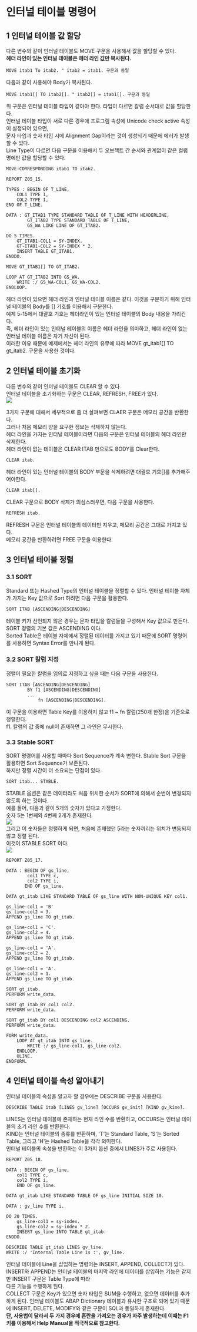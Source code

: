 # 인터널 테이블 명령어
## 1 인터널 테이블 값 할당
다른 변수와 같이 인터널 테이블도 MOVE 구문을 사용해서 값을 할당할 수 있다.<br>
**헤더 라인이 있는 인터널 테이블은 헤더 라인 값만 복사된다.**
```abap
MOVE itab1 To itab2. " itab2 = itab1. 구문과 동일
```

다음과 같이 사용해야 Body가 복사된다.
```abap
MOVE itab1[] TO itab2[]. " itab2[] = itab1[]. 구문과 동일
```

위 구문은 인터널 테이블 타입이 같아야 한다. 타입이 다르면 칼럼 순서대로 값을 할당한다. <br>
인터널 테이블 타입이 서로 다른 경우에 프로그램 속성에 Unicode check active 속성이 설정되어 있으면, <br>
문자 타입과 숫자 타입 시에 Alignment Gap이라는 것이 생성되기 때문에 에러가 발생할 수 있다. <br>
Line Type이 다르면 다음 구문을 이용해서 두 오브젝트 간 순서와 관계없이 같은 컬럼 명에만 값을 할당할 수 있다.
```abap
MOVE-CORRESPONDING itab1 TO itab2.
```

```ABAP
REPORT Z05_15.

TYPES : BEGIN OF T_LINE,
    COL1 TYPE I,
    COL2 TYPE I,
END OF T_LINE.

DATA : GT_ITAB1 TYPE STANDARD TABLE OF T_LINE WITH HEADERLINE,
        GT_ITAB2 TYPE STANDARD TABLE OF T_LINE,
        GS_WA LIKE LINE OF GT_ITAB2.

DO 5 TIMES.
    GT_ITAB1-COL1 = SY-INDEX.
    GT-ITAB1-COL2 = SY-INDEX * 2.
    INSERT TABLE GT_ITAB1.
ENDDO.

MOVE GT_ITAB1[] TO GT_ITAB2.

LOOP AT GT_ITAB2 INTO GS_WA.
    WRITE :/ GS_WA-COL1, GS_WA-COL2.
ENDLOOP.    
```

헤더 라인이 있으면 헤더 라인과 인터널 테이블 이름은 같다. 이것을 구분하기 위해 인터널 테이블의 Body를 [] 기호를 이용해서 구분한다. <br>
예제 5-15에서 대괄호 기호는 헤더라인이 있는 인터널 테이블의 Body 내용을 가리킨다. <br>
즉, 헤더 라인이 있는 인터널 테이블의 이름은 헤더 라인을 의미하고, 헤더 라인이 없는 인터널 테이블 이름은 자기 자신이 된다. <br>
이러한 이유 때문에 예제에서는 헤더 라인의 유무에 따라 MOVE gt_itab1[] TO gt_itab2. 구문을 사용한 것이다.

## 2 인터널 테이블 초기화
다른 변수와 같이 인터널 테이블도 CLEAR 할 수 있다. <BR>
인터널 테이블을 초기화하는 구문은 CLEAR, REFRESH, FREE가 있다. <BR>
![](../img/3-17.png) <BR>

3가지 구문에 대해서 세부적으로 좀 더 살펴보면 CLAER 구문은 메모리 공간을 반환한다. <BR>
그러나 처음 메모리 양을 요구한 정보는 삭제하지 않는다. <BR>
헤더 라인을 가지는 인터널 테이블이라면 다음의 구문은 인터널 테이블의 헤더 라인만 삭제한다. <BR>
헤더 라인이 없는 테이블은 CLEAR ITAB 만으로도 BODY를 Clear한다.
```ABAP
CLEAR itab.
```
헤더 라인이 있는 인터널 테이블의 BODY 부문을 삭제하려면 대괄호 기호[]를 추가해주어야한다.
```ABAP
CLEAR itab[].
```
CLEAR 구문으로 BODY 삭제가 의심스러우면, 다음 구문을 사용한다.
```ABAP
REFRESH itab.
```

REFRESH 구문은 인터널 테이블의 데이터만 지우고, 메모리 공간은 그대로 가지고 있다. <BR>
메모리 공간을 반환하려면 FREE 구문을 이용한다.

## 3 인터널 테이블 정렬
### 3.1 SORT
Standard 또는 Hashed Type의 인터널 테이블을 정렬할 수 있다. 인터널 테이블 자체가 가지는 Key 값으로 Sort 하려면 다음 구문을 활용한다.
```abap
SORT ITAB [ASCENDING|DESCENDING]
```
테이블 키가 선언되지 않은 경우는 문자 타입을 칼럼들을 구성해서 Key 값으로 만든다. <br>
SORT 정렬의 기본 값은 ASCENDING 이다. <BR>
Sorted Table은 테이블 자체에서 정렬된 데이터를 가지고 있기 때문에 SORT 명령어를 사용하면 Syntax Error를 만나게 된다.

### 3.2 SORT 칼럼 지정
정렬이 필요한 칼럼을 임의로 지정하고 싶을 때는 다음 구문을 사용한다.
```abap
SORT ITAB [ASCENDING|DESCENDING]
        BY f1 [ASCENDING|DESCENDING]
        ...
            fn [ASCENDING|DESCENDING].
```
이 구문을 이용하면 Table Key를 이용하지 않고 f1 ~ fn 칼럼(250개 한정)을 기준으로 정렬한다. <br>
f1. 칼럼의 값 중에 null이 존재하면 그 라인은 무시한다.

### 3.3 Stable SORT
SORT 명령어를 사용할 때마다 Sort Sequence가 계속 변한다. Stable Sort 구문을 활용하면 Sort Sequence가 보존된다. <br>
하지만 정렬 시간이 더 소요되는 단점이 있다.
```abap
SORT itab... STABLE.
```
STABLE 옵션은 같은 데이터라도 처음 위치한 순서가 SORT에 의해서 순번이 변경되지 않도록 하는 것이다. <BR>
예를 들어, 다음과 같이 5개의 숫자가 있다고 가정한다. <BR>
숫자 5는 1번째와 4번째 2개가 존재한다.<br>
![](img/../../img/4-1.png) <br>
그리고 이 숫자들은 정렬하게 되면, 처음에 존재했던 5라는 숫자끼리는 위치가 변동되지 않고 정렬 된다. <br>
이것이 STABLE SORT 이다. <br>
![](../img/4-2.png)
```abap
REPORT Z05_17.

DATA : BEGIN OF gs_line,
        col1 TYPE c,
        col2 TYPE i,
       END OF gs_line.

DATA gt_itab LIKE STANDARD TABLE OF gs_line WITH NON-UNIQUE KEY col1.

gs_line-col1 = 'B'
gs_line-col2 = 3.
APPEND gs_line TO gt_itab.

gs_line-col1 = 'C'.
gs_line-col2 = 4.
APPEND gs_line TO gt_itab.

gs_line-col1 = 'A'.
gs_line-col2 = 2.
APPEND gs_line TO gt_itab.

gs_line-col1 = 'A'.
gs_line-col2 = 1.
APPEND gs_line TO gt_itab.

SORT gt_itab.
PERFORM write_data.

SORT gt_itab BY col1 col2.
PERFORM write_data.

SORT gt_itab BY col1 DESCENDING col2 ASCENDING.
PERFORM write_data.

FORM write_data.
    LOOP AT gt_itab INTO gs_line.
        WRITE :/ gs_line-col1, gs_line-col2.
    ENDLOOP.
    ULINE.
ENDFORM.            
```

## 4 인터널 테이블 속성 알아내기
인터널 테이블의 속성을 알고자 할 경우에는 DESCRIBE 구문을 사용한다.
```ABAP
DESCRIBE TABLE itab [LINES gv_line] [OCCURS gv_init] [KIND gv_kine].
```

LINES는 인터널 테이블에 존재하는 현재 라인 수를 반환하고, OCCURS는 인터널 테이블의 초기 라인 수를 반환한다. <br>
KIND는 인터널 테이블의 종류를 반환하며, 'T'는 Standard Table, 'S'는 Sorted Table, 그리고 'H'는 Hashed Table을 각각 의미한다. <br>
인터널 테이블의 속성을 반환하는 이 3가지 옵션 중에서 LINES가 주로 사용된다.
```abap
REPORT Z05_18.

DATA : BEGIN OF gs_line,
    col1 TYPE c,
    col2 TYPE i,
    END OF gs_line.

DATA gt_itab LIKE STANDARD TABLE OF gs_line INITIAL SIZE 10.

DATA : gv_line TYPE i.

DO 20 TIMES.
    gs_line-col1 = sy-index.
    gs_line-col2 = sy-index * 2.
    INSERT gs_line INTO TABLE gt_itab.
ENDDO.

DESCRIBE TABLE gt_itab LINES gv_line.
WRITE :/ 'Internal Table Line is :', gv_line.
```

인터널 테이블에 Line을 삽입하는 명령어는 INSERT, APPEND, COLLECT가 있다. <BR>
INSERT와 APPEND는 인터널 테이블의 마지막 라인에 데이터를 삽입하는 기능은 같지만 INSERT 구문은 Table Type에 따라 <br>
다른 기능을 수행하게 된다. <br>
COLLECT 구문은 Key가 있으면 숫자 타입은 SUM을 수행하고, 없으면 데이터를 추가하게 된다.
인터널 테이블도 ABAP Dictionary 테이블과 유사한 구조로 되어 있기 때문에 INSERT, DELETE, MODIFY와 같은 구문이 SQL과 동일하게 존재한다. <BR>
**단, 사용법이 달라서 두 가지 경우에 혼란을 가져오는 경우가 자주 발생하는데 이때는 F1키를 이용해서 Help Manual을 적극적으로 참고한다.**